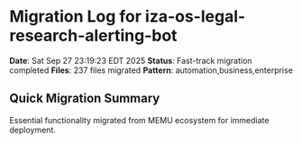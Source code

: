 # Migration Log for iza-os-legal-research-alerting-bot

**Date**: Sat Sep 27 23:19:23 EDT 2025
**Status**: Fast-track migration completed
**Files**:      237 files migrated
**Pattern**: automation,business,enterprise

## Quick Migration Summary
Essential functionality migrated from MEMU ecosystem for immediate deployment.
